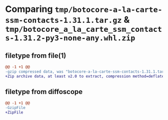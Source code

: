# Comparing `tmp/botocore-a-la-carte-ssm-contacts-1.31.1.tar.gz` & `tmp/botocore_a_la_carte_ssm_contacts-1.31.2-py3-none-any.whl.zip`

## filetype from file(1)

```diff
@@ -1 +1 @@
-gzip compressed data, was "botocore-a-la-carte-ssm-contacts-1.31.1.tar", last modified: Sat Jul  8 01:42:40 2023, max compression
+Zip archive data, at least v2.0 to extract, compression method=deflate
```

## filetype from diffoscope

```diff
@@ -1 +1 @@
-GzipFile
+ZipFile
```

